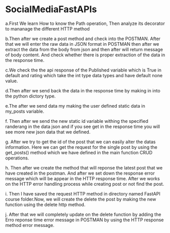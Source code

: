 # SocialMediaFastAPIs

a.First We learn How to know the Path operation, Then analyze its decorator to mananage the different HTTP method

b.Then after we create a post method and check into the POSTMAN. After that we will enter the raw data in JSON format in POSTMAN then after we extract the data from the body from json and then after will return message of body content. And check whether there is proper extraction of the data in the response time.

c.We check the the api response of the Published variable which is True in default and rating which take the int type data types and have default none value.

d.Then after we send back the data in the response time by making in into the python dictory type.

e.The after we send data my making the user defined static data in my_posts variable.

f. Then after we send the new static id variable withing the specified randerang in the data json and if you see get in the response time you will see more new json data that we defined.

g. After we try to get the id of the post that we can easily alter the datas information. Here we can get the request for the single post by using the get_posts() method which we have defined in the main function CRUD operations.

h. Then after we create the method that will reponse the latest post that we have created in the postman. And after we set down the response error message which will be appear in the HTTP response time. After we works on the HTTP error handling process while creating post or not find the post.

i. Then I have saved the request HTTP method in directory named FastAPI course folder.Now, we will create the delete the post by making the new function using the delete http method.

j. After that we will completely update on the delete function by adding the Erro reponse time error message in POSTMAN by using the HTTP response method error message.

